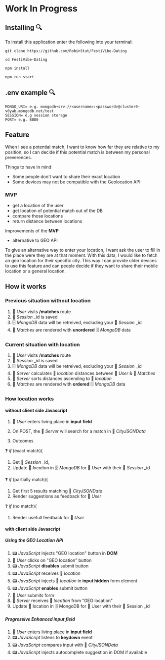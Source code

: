 # Work In Progress


## Installing 🔍
To install this application enter the following into your terminal:
```
git clone https://github.com/RobinStut/FestiVibe-Dating

cd FestiVibe-Dating

npm install

npm run start
```

## .env example 🔍
```
MONGO_URI= e.g. mongodb+srv://<username>:<password>@cluster0-v0ywb.mongodb.net/test
SESSION= e.g session storage
PORT= e.g. 8080

```

## Feature

When I see a potential match, I want to know how far they are relative to my position, so I can decide if this potential match is between my personal preverences.

Things to have in mind

* Some people don't want to share their exact location
* Some devices may not be compatible with the Geolocation API

### MVP

* get a location of the user
* get location of potential match out of the DB
* compare those locations
* return distance between locations

Improvements of the **MVP**

* alternative to GEO API

To give an alternative way to enter your location, I want ask the user to fill in the place were they are at that moment.
With this data, I would like to fetch an geo location for their specific city.
This way I can provide older devices to use this feature and can people decide if they want to share their mobile location or a general location.

## How it works

### Previous situation without location

1. 👤 _User_ visits  **/matches** route 
2. 💾 _Session_ _id is saved
3. 🗄️ _MongoDB_ data will be retreived, excluding your 💾 _Session_ _id
4. 💞 _Matches_ are rendered with **unordered** 🗄️ _MongoDB_ data

### Current situation with location

1. 👤 _User_ visits  **/matches** route 
2. 💾 _Session_ _id is saved
3. 🗄️ _MongoDB_ data will be retreived, excluding your 💾 _Session_ _id
4. 📡 _Server_ calculates 🧭 _location_ distances between 👤 _User_ & 💞 _Matches_
5. 📡 _Server_ sorts distances ascending to 🧭 _location_
6. 💞 _Matches_ are rendered with **ordered** 🗄️ _MongoDB_ data

### How location works

#### without client side Javascript
1. 👤 _User_ enters living place in **input field**

2. On POST, the 📡 _Server_ will search for a match in 🏢 _CityJSONData_
3. Outcomes

❓ _if_ (exact match){
   1. Get 💾 _Session_ _id, 
   2. Update 🧭 _location_ in 🗄️ _MongoDB_ for 👤 _User_ with their 💾 _Session_ _id
   
❓ _if_ (partially match){
   1. Get first 5 results matching 🏢 _CityJSONData_ 
   2. Render suggestions as feedback for 👤 _User_

❓ _if_ (no match){
   1. Render usefull feedback for  👤 _User_

#### with client side Javascript

##### Using the GEO Location API
1. 📟 _JavaScript_ injects "GEO location" button in **DOM**
2. 👤 _User_ clicks on "GEO location" button
3. 📟 _JavaScript_ **disables** submit button
4. 📟 _JavaScript_ receives 🧭 _location_
5. 📟 _JavaScript_ injects 🧭 _location_ in **input hidden** form element
6. 📟 _JavaScript_ **enables** submit button
7. 👤 _User_ submits form
8. 📡 _Server_ receives 🧭 _location_ from "GEO location"
9. Update 🧭 location in 🗄️ MongoDB for 👤 User with their 💾 Session _id

##### Progressive Enhanced input field
1. 👤 _User_ enters living place in **input field**
2. 📟 _JavaScript_ listens to **keydown** event
3. 📟 _JavaScript_ compares input with 🏢 _CityJSONData_
4. 📟 _JavaScript_ injects autocomplete suggestion in DOM if available


